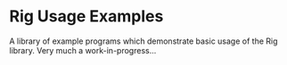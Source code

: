 Rig Usage Examples
==================

A library of example programs which demonstrate basic usage of the Rig library.
Very much a work-in-progress...
